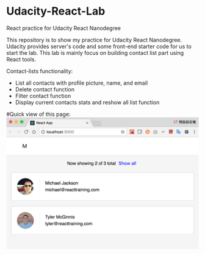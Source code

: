 # Udacity-React-Lab
React practice for Udacity React Nanodegree

This repository is to show my practice for Udacity React Nanodegree.
Udacity provides server's code and some front-end starter code for us to start the lab.
This lab is mainly focus on building contact list part using React tools.

Contact-lists functionality:
- List all contacts with profile picture, name, and email
- Delete contact function
- Filter contact function
- Display current contacts stats and reshow all list function

#Quick view of this page:
![Screenshot](contact-list.png)
